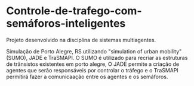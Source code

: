# Controle-de-trafego-com-semáforos-inteligentes
Projeto desenvolvido na disciplina de sistemas multiagentes.

Simulação de Porto Alegre, RS utilizando "simulation of urban mobility" (SUMO), JADE e TraSMAPI.
O SUMO é utilizado para recriar as estruturas de trânsistos existentes em porto alegre, O JADE permite a criação de agentes
que serão responsáveis por controlar o tráfego e o TraSMAPI permitirá fazer a comunicaação entre os agentes e os semáforos.
